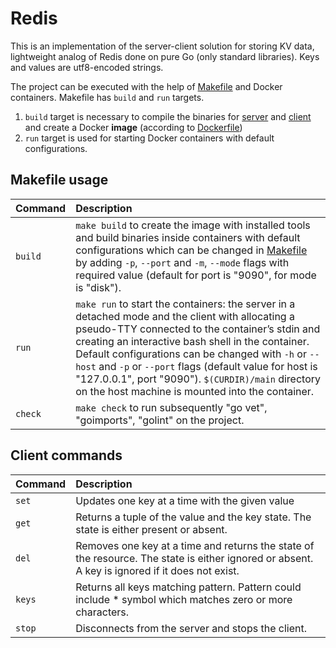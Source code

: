 # Redis
This is an implementation of the server-client solution for storing KV data, lightweight analog of Redis done on pure Go (only standard libraries). Keys and values are utf8-encoded strings.

The project can be executed with the help of [Makefile](./Makefile) and Docker containers. Makefile has `build` and `run` targets.

1. `build` target is necessary to compile the binaries for [server](./main/server.go) and [client](./main/client.go) and create a Docker __image__ (according to [Dockerfile](./Dockerfile))
2. `run` target is used for starting Docker containers with default configurations.

## Makefile usage
|Command|Description|
|:-------|:-----------|
|`build`|`make build` to create the image with installed tools and build binaries inside containers with default configurations which can be changed in [Makefile](./Makefile) by adding `-p`, `--port` and `-m`, `--mode` flags with required value (default for port is "9090", for mode is "disk").|
|`run`|`make run` to start the containers: the server in a detached mode and the client with allocating a pseudo-TTY connected to the container’s stdin and creating an interactive bash shell in the container. Default configurations can be changed with `-h` or `--host` and `-p` or `--port` flags (default value for host is "127.0.0.1", port "9090"). `$(CURDIR)/main` directory on the host machine is mounted into the container.|
|`check`|`make check` to run subsequently "go vet", "goimports", "golint" on the project.|
 ## Client commands
 |Command|Description|
 |:---|:---|
 |`set`|Updates one key at a time with the given value|.
 |`get`|Returns a tuple of the value and the key state. The state is either present or absent.|
 |`del`|Removes one key at a time and returns the state of the resource. The state is either ignored or absent. A key is ignored if it does not exist.|
 |`keys`|Returns all keys matching pattern. Pattern could include \* symbol which matches zero or more characters.|
 |`stop`|Disconnects from the server and stops the client.|
